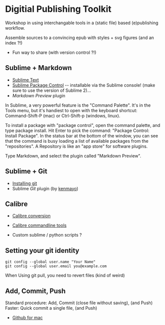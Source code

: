 Digitial Publishing Toolkit
===========================

Workshop in using interchangable tools in a (static file) based (e)publishing workflow.

Assemble sources to a convincing epub with styles + svg figures (and an index ?!)

* Fun way to share (with version control ?!)


Sublime + Markdown
----------------------------

* [Sublime Text](http://www.sublimetext.com/)
* [Sublime Package Control](http://sublime.wbond.net) -- installable via the Sublime console! (make sure to use the version of Sublime 2)...
* *Markdown Preview* plugin

In Sublime, a very powerful feature is the "Command Palette". It's in the Tools menu, but it's handiest to open with the keyboard shortcut: Command-Shift-P (mac) or Ctrl-Shift-p (windows, linux).

To install a package with "package control", open the command palette, and type package install. Hit Enter to pick the command: "Package Control: Install Package". In the status bar at the bottom of the window, you can see that the command is busy loading a list of available packages from the "repositories". A Repository is like an "app store" for software plugins.

Type Markdown, and select the plugin called "Markdown Preview".


Sublime + Git
---------------

* [Installing git](http://git-scm.com/download/)
* Sublime *Git* plugin (by [kenmayo](http://github.com/kemayo/sublime-text-git/wiki))


Calibre
-----------

* [Calibre conversion](http://manual.calibre-ebook.com/conversion.html)
* [Calibre commandline tools](http://manual.calibre-ebook.com/cli/cli-index.html)

* Custom sublime / python scripts ?


Setting your git identity
------------

    git config --global user.name "Your Name"
    git config --global user.email you@example.com

When Using git pull, you need to revert files (kind of weird)

Add, Commit, Push
------------------

Standard procedure: Add, Commit (close file without saving), (and Push)
Faster: Quick commit a single file, (and Push)

* [Github for mac](http://mac.github.com/)

